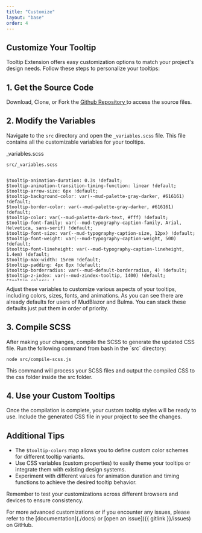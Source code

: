 ```yaml
---
title: "Customize"
layout: "base"
order: 4
---
```



<h2 class="subtitle is-2 my-4">Customize Your Tooltip</h2>

<p>Tooltip Extension offers easy customization options to match your project's design needs. Follow these steps to personalize your tooltips:</p>

<h2 class="subtitle is-3 my-4">1. Get the Source Code</h2>

<div class="is-flex is-justify-content-space-between is-align-items-center mb-4">
  <p>Download, Clone, or Fork the 
  <a href="{{ gitlink }}" target="_blank" rel="noopener noreferrer">
            <span>Github Repository</span>
  </a>
  to access the source files.</p>
</div>

<h2 class="subtitle is-3 my-4">2. Modify the Variables</h2>

Navigate to the `src` directory and open the `_variables.scss` file. This file contains all the customizable variables for your tooltips.

<div class="panel mt-4">
  <div class="panel-heading is-flex is-justify-content-space-between is-align-items-center">
    <p class="is-flex-grow-1">_variables.scss</p>
    <code class="has-background-grey-lighter has-text-grey-dark px-2 py-1 is-size-7">src/_variables.scss</code>
  </div>
  <div class="panel-block" style="max-height: 300px; overflow-y: auto;">
    <pre><code class="language-scss">
$tooltip-animation-duration: 0.3s !default;
$tooltip-animation-transition-timing-function: linear !default;
$tooltip-arrow-size: 6px !default;
$tooltip-background-color: var(--mud-palette-gray-darker, #616161) !default;
$tooltip-border-color: var(--mud-palette-gray-darker, #616161) !default;
$tooltip-color: var(--mud-palette-dark-text, #fff) !default;
$tooltip-font-family: var(--mud-typography-caption-family, Arial, Helvetica, sans-serif) !default;
$tooltip-font-size: var(--mud-typography-caption-size, 12px) !default;
$tooltip-font-weight: var(--mud-typography-caption-weight, 500) !default;
$tooltip-font-lineheight: var(--mud-typography-caption-lineheight, 1.4em) !default;
$tooltip-max-width: 15rem !default;
$tooltip-padding: 4px 8px !default;
$tooltip-borderradius: var(--mud-default-borderradius, 4) !default;
$tooltip-z-index: var(--mud-zindex-tooltip, 1400) !default;
$tooltip-colors: (
    "primary": (background-color: var(--mud-palette-primary, #1976d2), color: var(--mud-palette-primary-text, #fff)),
    "secondary": (background-color: var(--mud-palette-secondary, #9c27b0), color: var(--mud-palette-secondary-text, #fff)),
    "tertiary": (background-color: var(--mud-palette-tertiary, #1ec8a5ff), color: var(--mud-palette-tertiary-text, #fff)),
    "warning": (background-color: var(--mud-palette-warning, #ff9800), color: var(--mud-palette-warning-text, #000000)),
    "info": (background-color: var(--mud-palette-info, #2196f3), color: var(--mud-palette-info-text, #ffffff)),
    "success": (background-color: var(--mud-palette-success, #4caf50), color: var(--mud-palette-success-text, #ffffff)),
    "error": (background-color: var(--mud-palette-error, #f44336), color: var(--mud-palette-error-text, #ffffff))    
)
    </code></pre>
  </div>
</div>

<p>Adjust these variables to customize various aspects of your tooltips, including colors, sizes, fonts, and animations. As you can see there are already defaults for users of MudBlazor and Bulma. You can stack these defaults just put them in order of priority.</p>

<h2 class="subtitle is-3 my-4">3. Compile SCSS</h2>

<p>After making your changes, compile the SCSS to generate the updated CSS file. Run the following command from bash in the `src` directory:</p>

<div class="notification">
  <code>node src/compile-scss.js</code>
</div>

<p>This command will process your SCSS files and output the compiled CSS to the css folder inside the src folder.</p>

<h2 class="subtitle is-3 my-4">4. Use your Custom Tooltips</h2>

<p>Once the compilation is complete, your custom tooltip styles will be ready to use. Include the generated CSS file in your project to see the changes.</p>

<h2 class="subtitle is-3 my-4">Additional Tips</h2>
<div class="content">
<ul>
    <li>The <code>$tooltip-colors</code>&nbsp;map allows you to define custom color schemes for different tooltip variants.</li>
    <li>Use CSS variables (custom properties) to easily theme your tooltips or integrate them with existing design systems.</li>
    <li>Experiment with different values for animation duration and timing functions to achieve the desired tooltip behavior.</li>
</ul>

<p>Remember to test your customizations across different browsers and devices to ensure consistency.</p>

<p>For more advanced customizations or if you encounter any issues, please refer to the [documentation](./docs) or [open an issue]({{ gitlink }}/issues) on GitHub.</p>
</div>
<br/><br/>